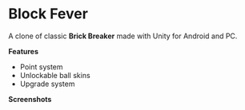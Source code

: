 # Block Fever
A clone of classic <b>Brick Breaker</b> made with Unity for Android and PC.

<b>Features</b>
* Point system
* Unlockable ball skins
* Upgrade system

<b>Screenshots</b>
